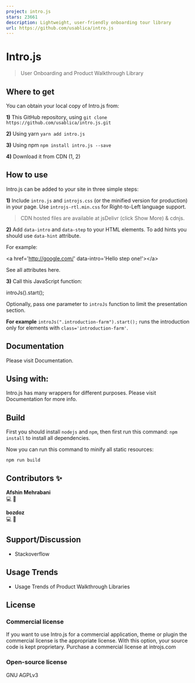 ```yaml
---
project: intro.js
stars: 23661
description: Lightweight, user-friendly onboarding tour library
url: https://github.com/usablica/intro.js
---
```


Intro.js
========

> User Onboarding and Product Walkthrough Library

Where to get
------------

You can obtain your local copy of Intro.js from:

**1)** This GitHub repository, using `git clone https://github.com/usablica/intro.js.git`

**2)** Using yarn `yarn add intro.js`

**3)** Using npm `npm install intro.js --save`

**4)** Download it from CDN (1, 2)

How to use
----------

Intro.js can be added to your site in three simple steps:

**1)** Include `intro.js` and `introjs.css` (or the minified version for production) in your page. Use `introjs-rtl.min.css` for Right-to-Left language support.

> CDN hosted files are available at jsDelivr (click Show More) & cdnjs.

**2)** Add `data-intro` and `data-step` to your HTML elements. To add hints you should use `data-hint` attribute.

For example:

<a href\='http://google.com/' data-intro\='Hello step one!'\></a\>

See all attributes here.

**3)** Call this JavaScript function:

introJs().start();

Optionally, pass one parameter to `introJs` function to limit the presentation section.

**For example** `introJs(".introduction-farm").start();` runs the introduction only for elements with `class='introduction-farm'`.

Documentation
-------------

Please visit Documentation.

Using with:
-----------

Intro.js has many wrappers for different purposes. Please visit Documentation for more info.

Build
-----

First you should install `nodejs` and `npm`, then first run this command: `npm install` to install all dependencies.

Now you can run this command to minify all static resources:

```
npm run build
```

Contributors ✨
--------------

  
**Afshin Mehrabani**  
💻 📖

  
**bozdoz**  
💻 📖

Support/Discussion
------------------

-   Stackoverflow

Usage Trends
------------

-   Usage Trends of Product Walkthrough Libraries

License
-------

### Commercial license

If you want to use Intro.js for a commercial application, theme or plugin the commercial license is the appropriate license. With this option, your source code is kept proprietary. Purchase a commercial license at introjs.com

### Open-source license

GNU AGPLv3
